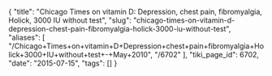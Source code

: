 {
    "title": "Chicago Times on vitamin D: Depression, chest pain, fibromyalgia, Holick, 3000 IU without test",
    "slug": "chicago-times-on-vitamin-d-depression-chest-pain-fibromyalgia-holick-3000-iu-without-test",
    "aliases": [
        "/Chicago+Times+on+vitamin+D+Depression+chest+pain+fibromyalgia+Holick+3000+IU+without+test+-+May+2010",
        "/6702"
    ],
    "tiki_page_id": 6702,
    "date": "2015-07-15",
    "tags": []
}